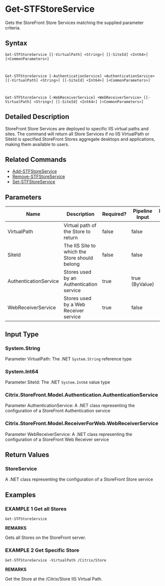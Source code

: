 ﻿# Get-STFStoreService

Gets the StoreFront Store Services matching the supplied parameter criteria.

## Syntax

```
Get-STFStoreService [[-VirtualPath] <String>] [[-SiteId] <Int64>] [<CommonParameters>]



Get-STFStoreService [-AuthenticationService] <AuthenticationService> [[-VirtualPath] <String>] [[-SiteId] <Int64>] [<CommonParameters>]



Get-STFStoreService [-WebReceiverService] <WebReceiverService> [[-VirtualPath] <String>] [[-SiteId] <Int64>] [<CommonParameters>]
```

## Detailed Description

StoreFront Store Services are deployed to specific IIS virtual paths and sites. The command will return all Store Services if no IIS VirtualPath or SiteId is specified.StoreFront Stores aggregate desktops and applications, making them available to users.

## Related Commands

* [Add-STFStoreService](Add-STFStoreService.md)
* [Remove-STFStoreService](Remove-STFStoreService.md)
* [Set-STFStoreService](Set-STFStoreService.md)

## Parameters

| Name   | Description | Required? | Pipeline Input | Default Value |
| --- | --- | --- | --- | --- |
|VirtualPath|Virtual path of the Store to return|false|false| |
|SiteId|The IIS Site to which the Store should belong|false|false| |
|AuthenticationService|Stores used by an Authentication service|true|true (ByValue)| |
|WebReceiverService|Stores used by a Web Receiver service|true|false| |

## Input Type

### System.String

Parameter VirtualPath: The .NET `System.String` reference type

### System.Int64

Parameter SiteId: The .NET `System.Int64` value type

### Citrix.StoreFront.Model.Authentication.AuthenticationService

Parameter AuthenticationService: A .NET class representing the configuration of a StoreFront Authentication service

### Citrix.StoreFront.Model.ReceiverForWeb.WebReceiverService

Parameter WebReceiverService: A .NET class representing the configuration of a StoreFront Web Receiver service

## Return Values

### StoreService

A .NET class representing the configuration of a StoreFront Store service

## Examples

### EXAMPLE 1 Get all Stores

```
Get-STFStoreService
```

**REMARKS**

Gets all Stores on the StoreFront server.

### EXAMPLE 2 Get Specific Store

```
Get-STFStoreService -VirtualPath /Citrix/Store
```

**REMARKS**

Get the Store at the /Citrix/Store IIS Virtual Path.

